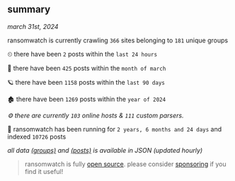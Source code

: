 
## summary
_march 31st, 2024_

ransomwatch is currently crawling `366` sites belonging to `181` unique groups

⏲ there have been `2` posts within the `last 24 hours`

🦈 there have been `425` posts within the `month of march`

🪐 there have been `1158` posts within the `last 90 days`

🏚 there have been `1269` posts within the `year of 2024`

_⚙️ there are currently `103` online hosts & `111` custom parsers._

🦕 ransomwatch has been running for `2 years, 6 months and 24 days` and indexed `10726` posts

_all data  [(groups)](http://ransomwhat.telemetry.ltd/groups) and [(posts)](http://ransomwhat.telemetry.ltd/posts) is available in JSON (updated hourly)_

> ransomwatch is fully [open source](https://github.com/joshhighet/ransomwatch#ransomwatch--). please consider [sponsoring](https://github.com/sponsors/joshhighet) if you find it useful!
